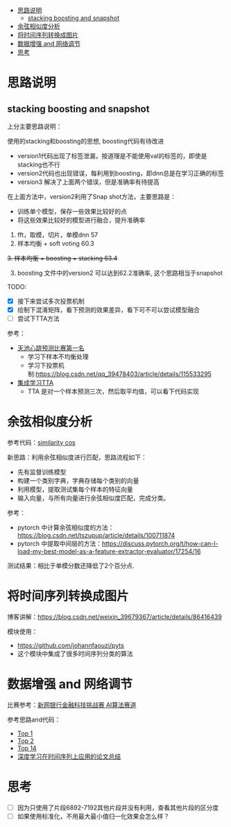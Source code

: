 <!--ts-->
* [思路说明](#思路说明)
   * [stacking boosting and snapshot](#stacking-boosting-and-snapshot)
* [余弦相似度分析](#余弦相似度分析)
* [将时间序列转换成图片](#将时间序列转换成图片)
* [数据增强 and 网络调节](#数据增强-and-网络调节)
* [思考](#思考)

<!-- Added by: zwl, at: 2021年 6月23日 星期三 22时05分56秒 CST -->

<!--te-->
# 思路说明

## stacking boosting and snapshot

上分主要思路说明：

使用的stacking和boosting的思想, boosting代码有待改进
- version1代码出现了标签泄漏，按道理是不能使用val的标签的，即使是stacking也不行
- version2代码也出现错误，每利用到boosting，即dnn总是在学习正确的标签
- version3 解决了上面两个错误，但是准确率有待提高

在上面方法中，version2利用了Snap shot方法，主要思路是：

- 训练单个模型，保存一些效果比较好的点
- 将这些效果比较好的模型进行融合，提升准确率

1. fft，取模，切片，单模dnn 57
2. 样本均衡 + soft voting 60.3

~~3. 样本均衡 + boosting + stacking 63.4~~

3. boosting 文件中的version2 可以达到62.2准确率, 这个思路相当于snapshot


TODO:

- [x] 接下来尝试多次投票机制
- [x] 绘制下混淆矩阵，看下预测的效果差异，看下可不可以尝试模型融合
- [ ] 尝试下TTA方法

参考：

- [天池心跳预测比赛第一名](https://tianchi.aliyun.com/notebook-ai/detail?spm=5176.12586969.1002.3.3cf267f7aXHfU6&postId=231585)
  - 学习下样本不均衡处理
  - 学习下投票机制:https://blog.csdn.net/qq_39478403/article/details/115533295
- [集成学习TTA](https://tianchi.aliyun.com/notebook-ai/detail?spm=5176.12586969.1002.18.2ce823e6FF4FLX&postId=108656)
  - TTA 是对一个样本预测三次，然后取平均值，可以看下代码实现

# 余弦相似度分析

参考代码：[similarity cos](./similarity_cos/eda.ipynb) 

新思路：利用余弦相似度进行匹配，思路流程如下：
- 先有监督训练模型
- 构建一个类别字典，字典存储每个类别的向量
- 利用模型，提取测试集每个样本的特征向量
- 输入向量，与所有向量进行余弦相似度匹配，完成分类。

参考：
- pytorch 中计算余弦相似度的方法：https://blog.csdn.net/tszupup/article/details/100711874
- pytorch 中提取中间层的方法：https://discuss.pytorch.org/t/how-can-l-load-my-best-model-as-a-feature-extractor-evaluator/17254/16

测试结果：相比于单模分数还降低了2个百分点.

# 将时间序列转换成图片

博客讲解：https://blog.csdn.net/weixin_39679367/article/details/86416439

模块使用：
- https://github.com/johannfaouzi/pyts
- 这个模块中集成了很多时间序列分类的算法

# 数据增强 and 网络调节

比赛参考：[新网银行金融科技挑战赛 AI算法赛道](https://www.heywhale.com/home/competition/5ece30cc73a1b3002c9f1bf5/content/6) 

参考思路and代码：

- [Top 1](https://github.com/miziha-zp/xw2020-top1) 
- [Top 2](https://github.com/China-ChallengeHub/Cellphone-Behavior) 
- [Top 14](https://github.com/MichaelYin1994/kesci-mobile-behavior) 
- [深度学习在时间序列上应用的论文总结](https://zhuanlan.zhihu.com/p/83130649) 

# 思考

- [ ] 因为只使用了片段6892-7192其他片段并没有利用，查看其他片段的区分度
- [ ] 如果使用标准化，不用最大最小值归一化效果会怎么样？
